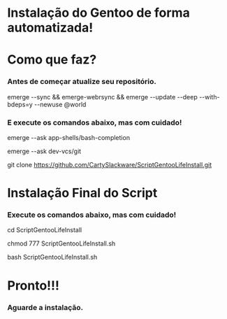 # Instalação do Gentoo de forma automatizada!

# Como que faz?
### Antes de começar atualize seu repositório.
emerge --sync && emerge-webrsync && emerge --update --deep --with-bdeps=y --newuse @world
### E execute os comandos abaixo, mas com cuidado!

emerge --ask app-shells/bash-completion

emerge --ask dev-vcs/git

git clone https://github.com/CartySlackware/ScriptGentooLifeInstall.git
# Instalação Final do Script
### Execute os comandos abaixo, mas com cuidado!
cd ScriptGentooLifeInstall

chmod 777 ScriptGentooLifeInstall.sh

bash ScriptGentooLifeInstall.sh
# Pronto!!!
### Aguarde a instalação.
